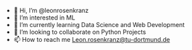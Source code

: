 - 👋 Hi, I’m @leonrosenkranz
- 👀 I’m interested in ML
- 🌱 I’m currently learning Data Science and Web Development
- 💞️ I’m looking to collaborate on Python Projects 
- 📫 How to reach me Leon.rosenkranz@tu-dortmund.de

<!---
leonrosenkranz/leonrosenkranz is a ✨ special ✨ repository because its `README.md` (this file) appears on your GitHub profile.
You can click the Preview link to take a look at your changes.
--->
